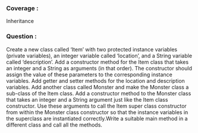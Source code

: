 <h3>Coverage :</h3>
Inheritance
<h3>Question :</h3>
Create a new class called ‘Item’ with two protected instance variables (private variables), an
integer variable called ‘location’, and a String variable called ‘description’.
Add a constructor method for the Item class that takes an integer and a String as arguments (in
that order). The constructor should assign the value of these parameters to the corresponding
instance variables. Add getter and setter methods for the location and description variables. Add
another class called Monster and make the Monster class a sub-class of the Item class. Add a
constructor method to the Monster class that takes an integer and a String argument just like the
Item class constructor.
Use these arguments to call the Item super class constructor from within the Monster class
constructor so that the instance variables in the superclass are instantiated correctly.Write a
suitable main method in a different class and call all the methods.
